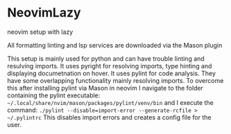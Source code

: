 # NeovimLazy

neovim setup with lazy

All formatting linting and lsp services are downloaded via the Mason plugin

This setup is mainly used for python and can have trouble linting
and resulving imports. It uses pyright for resolving imports,
type hinting and displaying documetnation on hover. It uses pylint
for code analysis. They have some overlapping functionality mainly
resolving imports. To overcome this after installing pylint via Mason
in neovim I navigate to the folder containing the pylint executable:
`~/.local/share/nvim/mason/packages/pylint/venv/bin`
and I execute the command:
`./pylint --disable=import-error --generate-rcfile > ~/.pylintrc`
This disables import errors and creates a config file for the user.
